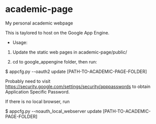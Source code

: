 academic-page
=============

My personal academic webpage

This is taylored to host on the Google App Engine.

* Usage:

1. Update the static web pages in academic-page/public/

2. cd to google_appengine folder, then run:

  $ appcfg.py --oauth2 update [PATH-TO-ACADEMIC-PAGE-FOLDER]

  Probably need to visit https://security.google.com/settings/security/apppasswords to obtain Application Specific Password.

  If there is no local browser, run

  $ appcfg.py --noauth_local_webserver update [PATH-TO-ACADEMIC-PAGE-FOLDER]
  
